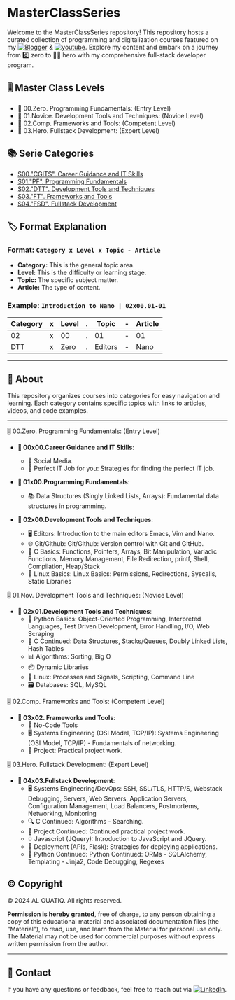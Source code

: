# MasterClassSeries

Welcome to the MasterClassSeries repository! This repository hosts a curated collection of programming and digitalization courses featured on my [![Blogger](https://img.shields.io/badge/blogger-FC4F08?style=for-the-badge&logo=blogger&logoColor=white)](https://www.alouatiq.com/blog) & [![youtube](https://img.shields.io/badge/youtube-FF0000?style=for-the-badge&logo=youtube&logoColor=white)](https://www.youtube.com/@Digitalization101). Explore my content and embark on a journey from 0️⃣ zero to 🦸‍♂️ hero with my comprehensive full-stack developer program.

## 🎚 Master Class Levels
- 📘 00.Zero.   Programming Fundamentals: (Entry Level)
- 📘 01.Novice. Development Tools and Techniques: (Novice Level)
- 📘 02.Comp.   Frameworks and Tools: (Competent Level)
- 📘 03.Hero.   Fullstack Development: (Expert Level)

## 📚 Serie Categories

- [S00."CGITS". Career Guidance and IT Skills](./00xCGITS/README.md)
- [S01."PF".    Programming Fundamentals](./01xPF/README.md)
- [S02."DTT".   Development Tools and Techniques](./02xDTT/README.md)
- [S03."FT".    Frameworks and Tools](./03xFT/README.md)
- [S04."FSD".   Fullstack Development](./04xFSD/README.md)

## 🏷️ Format Explanation

### Format: `Category x Level x Topic - Article`

- **Category:** This is the general topic area.
- **Level:** This is the difficulty or learning stage.
- **Topic:** The specific subject matter.
- **Article:** The type of content.

### Example: `Introduction to Nano | 02x00.01-01`

| **Category** | **x** | **Level** | **.** | **Topic** | **-** | **Article** |
|--------------|-------|-----------|-------|-----------|-------|-------------|
| 02           | x     | 00        | .     | 01        | -     | 01          |
| DTT          | x     | Zero      | .     | Editors   | -     | Nano        |

---

## 🌟 About

This repository organizes courses into categories for easy navigation and learning. Each category contains specific topics with links to articles, videos, and code examples.

---

🎚 00.Zero. Programming Fundamentals: (Entry Level)

- **📘 00x00.Career Guidance and IT Skills**:
  - 📱 Social Media.
  - 🎯 Perfect IT Job for you: Strategies for finding the perfect IT job.

- **📘 01x00.Programming Fundamentals**:
  - 📚 Data Structures (Singly Linked Lists, Arrays): Fundamental data structures in programming.

- **📘 02x00.Development Tools and Techniques**:
  - 🖥️ Editors: Introduction to the main editors Emacs, Vim and Nano.
  - 🌐 Git/Github: Git/Github: Version control with Git and GitHub.
  - 🔧 C Basics: Functions, Pointers, Arrays, Bit Manipulation, Variadic Functions, Memory Management, File Redirection, printf, Shell, Compilation, Heap/Stack
  - 🐧 Linux Basics: Linux Basics: Permissions, Redirections, Syscalls, Static Libraries

🎚 01.Nov. Development Tools and Techniques: (Novice Level)

- **📘 02x01.Development Tools and Techniques**:
  - 🐍 Python Basics: Object-Oriented Programming, Interpreted Languages, Test Driven Development, Error Handling, I/O, Web Scraping
  - 🔨 C Continued: Data Structures, Stacks/Queues, Doubly Linked Lists, Hash Tables
  - 📊 Algorithms: Sorting, Big O
  - 📦 Dynamic Libraries
  - 🐧 Linux: Processes and Signals, Scripting, Command Line
  - 🗃️ Databases: SQL, MySQL

🎚 02.Comp. Frameworks and Tools: (Competent Level)
- **📘 03x02. Frameworks and Tools**:
  - 📱 No-Code Tools
  - 🖥️ Systems Engineering (OSI Model, TCP/IP): Systems Engineering (OSI Model, TCP/IP) - Fundamentals of networking.
  - 📑 Project: Practical project work.

🎚 03.Hero. Fullstack Development: (Expert Level)
- **📘 04x03.Fullstack Development**:
  - 🖥️ Systems Engineering/DevOps: SSH, SSL/TLS, HTTP/S, Webstack Debugging, Servers, Web Servers, Application Servers, Configuration Management, Load Balancers, Postmortems, Networking, Monitoring
  - 🔍 C Continued: Algorithms - Searching.
  - 📑 Project Continued: Continued practical project work.
  - 💡 Javascript (JQuery): Introduction to JavaScript and JQuery.
  - 🚀 Deployment (APIs, Flask): Strategies for deploying applications.
  - 🐍 Python Continued: Python Continued: ORMs - SQLAlchemy, Templating - Jinja2, Code Debugging, Regexes

## ©️ Copyright

©️ 2024 AL OUATIQ. All rights reserved.

**Permission is hereby granted**, free of charge, to any person obtaining a copy of this educational material and associated documentation files (the "Material"), to read, use, and learn from the Material for personal use only. The Material may not be used for commercial purposes without express written permission from the author.

---

## 📧 Contact

If you have any questions or feedback, feel free to reach out via [![LinkedIn](https://img.shields.io/badge/LinkedIn-0077B5?style=for-the-badge&logo=linkedin&logoColor=white)](https://linkedin.com/in/alouatiq).
